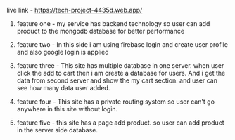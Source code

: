 live link - https://tech-project-4435d.web.app/

1. feature one - my service has backend technology so user can add product to the mongodb database for better performance

2. feature two - In this side i am using firebase login and create user profile and also google login is applied

3. feature three - This site has multiple database in one server. when user click the add to cart then i am create a database for users. And i get the data from second server and show the my cart section. and user can see how many data user added.

4. feature four - This site has a private routing system so user can't go anywhere in this site without login.

5. feature five - this site has a page add product. so user can add product in the server side database.
